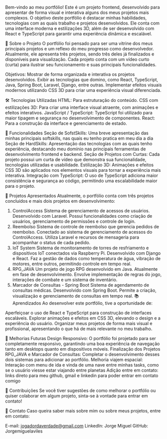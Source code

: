 Bem-vindo ao meu portfólio! Este é um projeto frontend, desenvolvido para apresentar de forma visual e interativa alguns dos meus projetos mais complexos. O objetivo deste portfólio é destacar minhas habilidades, tecnologias com as quais trabalho e projetos desenvolvidos. Ele conta com uma interface moderna e estilizações 3D, além de ser desenvolvido com React e TypeScript para garantir uma experiência dinâmica e escalável.

🚀 Sobre o Projeto
O portfólio foi pensado para ser uma vitrine dos meus principais projetos e um reflexo do meu progresso como desenvolvedor. Atualmente, ele apresenta três projetos, sendo três deles já finalizados e disponíveis para visualização. Cada projeto conta com um vídeo curto (curta) para ilustrar seu funcionamento e suas principais funcionalidades.

Objetivos:
Mostrar de forma organizada e interativa os projetos desenvolvidos.
Exibir as tecnologias que domino, como React, TypeScript, Java, Spring Boot, Laravel, Django, entre outras.
Implementar efeitos visuais modernos utilizando CSS 3D para criar uma experiência visual diferenciada.

🛠️ Tecnologias Utilizadas
HTML: Para estruturação do conteúdo.
CSS com estilizações 3D: Para criar uma interface visual atraente, com animações e efeitos interativos.
JavaScript / TypeScript: TypeScript foi utilizado para maior tipagem e segurança no desenvolvimento de componentes.
React: Para a construção da interface e gerenciamento de estado.

🎯 Funcionalidades
Seção de SofstSkills: Uma breve apresentação das minhas principais softskills, nas quais eu tenho pratica em meu dia a dia
Seção de HardSkills: Apresentação das tecnologias com as quais tenho experiência, destacando meu domínio nas principais ferramentas de desenvolvimento frontend e backend.
Seção de Projetos com Curtas: Cada projeto possui um curta de vídeo que demonstra sua funcionalidade, tecnologias utilizadas e usabilidade.
Estilização 3D: Animações e efeitos CSS 3D são aplicados nos elementos visuais para tornar a experiência mais interativa.
Integração com TypeScript: O uso de TypeScript adiciona maior consistência e segurança ao código, permitindo uma escalabilidade maior para o projeto.


📂 Projetos Apresentados
Atualmente, o portfólio conta com três projetos concluídos e mais dois projetos em desenvolvimento:

1. ControlAccess
Sistema de gerenciamento de acessos de usuários.
Desenvolvido com Laravel.
Possui funcionalidades como criação de usuários, gerenciamento de permissões e controle de login.
2. Reembolso
Sistema de controle de reembolso que gerencia pedidos de reembolso.
Conectado ao sistema de gerenciamento de acessos do ControlAccess.
Utiliza Laravel e recursos de mensageria para acompanhar o status de cada pedido.
3. IoT System
Sistema de monitoramento de torres de resfriamento e dispositivos IoT conectados via Raspberry Pi.
Desenvolvido com Django e React.
Faz a gestão de dados como temperatura de água, vibração de motores, entre outros, permitindo controle em tempo real.
4. RPG_JAVA
Um projeto de jogo RPG desenvolvido em Java.
Atualmente em fase de desenvolvimento.
Envolve implementação de regras do jogo, interações de combate e um sistema de inventário.
5. Marcador de Consultas - Spring Boot
Sistema de agendamento de consultas médicas.
Desenvolvido com Spring Boot.
Permite a criação, visualização e gerenciamento de consultas em tempo real.
📚 Aprendizados
Ao desenvolver este portfólio, tive a oportunidade de:

Aperfeiçoar o uso de React e TypeScript para construção de interfaces escaláveis.
Explorar animações e efeitos em CSS 3D, elevando o design e a experiência do usuário.
Organizar meus projetos de forma mais visual e profissional, apresentando o que há de mais relevante no meu trabalho.

🚧 Melhorias Futuras
Design Responsivo: O portfólio foi projetado para ser completamente responsivo, garantindo uma boa experiência de navegação tanto em desktops quanto em dispositivos móveis.
Finalização dos Projetos RPG_JAVA e Marcador de Consultas: Completar o desenvolvimento desses dois sistemas para adicionar ao portfólio.
Melhoria viajem espacial: Interação com menu de ida e vinda de uma nave entre minhas tasks, como se o usuário viesse estar viajando entre planetas
Adição entre em contato: links direto para meu github, gmail e linkedin para poder entrar em contato comigo

🤝 Contribuições
Se você tiver sugestões de como melhorar o portfólio ou quiser colaborar em algum projeto, sinta-se à vontade para entrar em contato!

📧 Contato
Caso queira saber mais sobre mim ou sobre meus projetos, entre em contato:

E-mail: jogadordaverdade@gmail.com
LinkedIn: Jorge Miguel
GitHub: Jorgemiguelaviles
